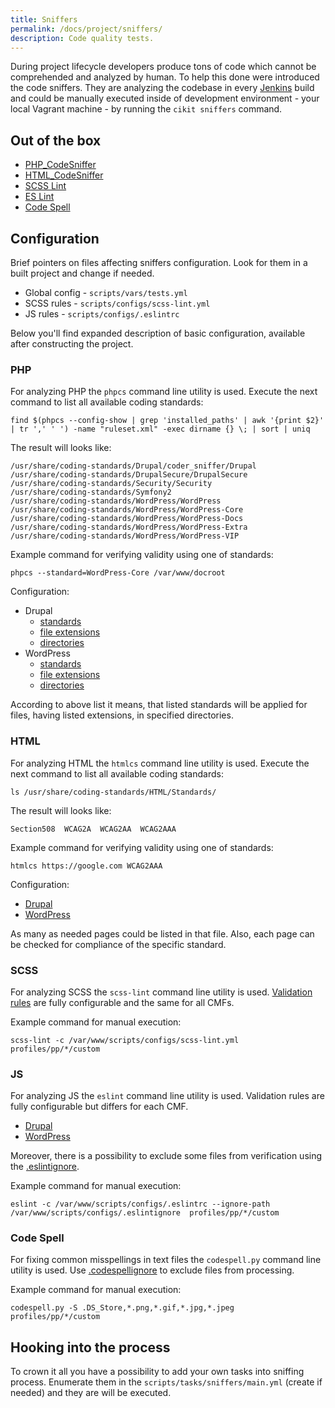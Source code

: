 ```yaml
---
title: Sniffers
permalink: /docs/project/sniffers/
description: Code quality tests.
---
```


During project lifecycle developers produce tons of code which cannot be comprehended and analyzed by human. To help this done were introduced the code sniffers. They are analyzing the codebase in every [Jenkins](../../jenkins) build and could be manually executed inside of development environment - your local Vagrant machine - by running the `cikit sniffers` command.

## Out of the box

- [PHP_CodeSniffer](https://github.com/squizlabs/PHP_CodeSniffer)
- [HTML_CodeSniffer](https://github.com/squizlabs/HTML_CodeSniffer)
- [SCSS Lint](https://github.com/brigade/scss-lint)
- [ES Lint](https://github.com/eslint/eslint)
- [Code Spell](https://github.com/lucasdemarchi/codespell)

## Configuration

Brief pointers on files affecting sniffers configuration. Look for them in a built project and change if needed.

- Global config - `scripts/vars/tests.yml`
- SCSS rules - `scripts/configs/scss-lint.yml`
- JS rules - `scripts/configs/.eslintrc`

Below you'll find expanded description of basic configuration, available after constructing the project.

### PHP

For analyzing PHP the `phpcs` command line utility is used. Execute the next command to list all available coding standards: 

```shell
find $(phpcs --config-show | grep 'installed_paths' | awk '{print $2}' | tr ',' ' ') -name "ruleset.xml" -exec dirname {} \; | sort | uniq
```

The result will looks like:

```text
/usr/share/coding-standards/Drupal/coder_sniffer/Drupal
/usr/share/coding-standards/DrupalSecure/DrupalSecure
/usr/share/coding-standards/Security/Security
/usr/share/coding-standards/Symfony2
/usr/share/coding-standards/WordPress/WordPress
/usr/share/coding-standards/WordPress/WordPress-Core
/usr/share/coding-standards/WordPress/WordPress-Docs
/usr/share/coding-standards/WordPress/WordPress-Extra
/usr/share/coding-standards/WordPress/WordPress-VIP
```

Example command for verifying validity using one of standards:

```shell
phpcs --standard=WordPress-Core /var/www/docroot
```

Configuration:

- Drupal
  - [standards](../../../cmf/drupal/all/scripts/vars/tests.yml#L3)
  - [file extensions](../../../cmf/drupal/all/scripts/vars/tests.yml#L4)
  - [directories](../../../cmf/drupal/all/scripts/vars/tests.yml#L17)
- WordPress
  - [standards](../../../cmf/wordpress/all/scripts/vars/tests.yml#L3)
  - [file extensions](../../../cmf/wordpress/all/scripts/vars/tests.yml#L4)
  - [directories](../../../cmf/wordpress/all/scripts/vars/tests.yml#L17)

According to above list it means, that listed standards will be applied for files, having listed extensions, in specified directories.

### HTML

For analyzing HTML the `htmlcs` command line utility is used. Execute the next command to list all available coding standards:

```shell
ls /usr/share/coding-standards/HTML/Standards/
```

The result will looks like:

```text
Section508  WCAG2A  WCAG2AA  WCAG2AAA
```

Example command for verifying validity using one of standards:

```shell
htmlcs https://google.com WCAG2AAA
```

Configuration:

- [Drupal](../../../cmf/drupal/all/scripts/vars/tests.yml#L11)
- [WordPress](../../../cmf/wordpress/all/scripts/vars/tests.yml#L11)

As many as needed pages could be listed in that file. Also, each page can be checked for compliance of the specific standard.

### SCSS

For analyzing SCSS the `scss-lint` command line utility is used. [Validation rules](../../../cmf/all/scripts/configs/scss-lint.yml) are fully configurable and the same for all CMFs.

Example command for manual execution:

```shell
scss-lint -c /var/www/scripts/configs/scss-lint.yml profiles/pp/*/custom
```

### JS

For analyzing JS the `eslint` command line utility is used. Validation rules are fully configurable but differs for each CMF.

- [Drupal](../../../cmf/drupal/all/scripts/configs/.eslintrc)
- [WordPress](../../../cmf/wordpress/all/scripts/configs/.eslintrc)

Moreover, there is a possibility to exclude some files from verification using the [.eslintignore](../../../cmf/all/scripts/configs/.eslintignore).

Example command for manual execution:

```shell
eslint -c /var/www/scripts/configs/.eslintrc --ignore-path /var/www/scripts/configs/.eslintignore  profiles/pp/*/custom
```

### Code Spell

For fixing common misspellings in text files the `codespell.py` command line utility is used. Use [.codespellignore](../../../cmf/all/scripts/configs/.codespellignore) to exclude files from processing.

Example command for manual execution:

```shell
codespell.py -S .DS_Store,*.png,*.gif,*.jpg,*.jpeg profiles/pp/*/custom
```

## Hooking into the process

To crown it all you have a possibility to add your own tasks into sniffing process. Enumerate them in the `scripts/tasks/sniffers/main.yml` (create if needed) and they are will be executed.

